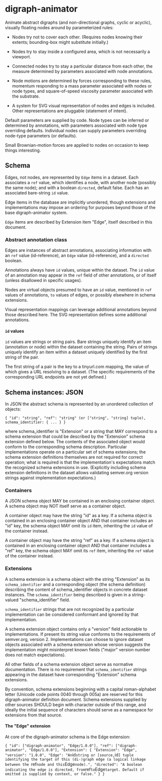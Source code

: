 # digraph-animator

Animate abstract digraphs (and non-directional graphs, cyclic or
acyclic), visually floating nodes around by parameterized rules:

- Nodes try not to cover each other. (Requires nodes knowing their
  extents; bounding-box might substitute initially.)

- Nodes try to stay inside a configured area, which is not necessarily
  a viewport.

- Connected nodes try to stay a particular distance from each other,
  the measure determined by parameters associated with node
  annotations.

- Node motions are determined by forces corresponding to these rules,
  momentum responding to a mass parameter associated with nodes or
  node types, and square-of-speed viscosity parameter associated with
  the substrate.

- A system for SVG visual representation of nodes and edges is
  included. Other representations are pluggable (statement of intent).

Default parameters are supplied by code. Node types can be inferred or
determined by annotations, with parameters associated with node type
overriding defaults. Individual nodes can supply parameters overriding
node-type parameters (or defaults).

Small Brownian-motion forces are applied to nodes on occasion to keep
things interesting.

## Schema

Edges, not nodes, are represented by `Edge` items in a dataset. Each
associates a `ref` value, which identifies a node, with another node
(possibly the same node); and with a boolean `directed`, default
false. Each has an associated bare-string `id` value.

Edge items in the database are implicitly unordered, though extensions
and implementations may impose an ordering for purposes beyond those
of the base digraph-animator system.

`Edge` items are described by Extension item "Edge", itself described
in this document.

### Abstract annotation class

Edges are instances of abstract annotations, associating information
with an `ref` value (id-reference), an `Edge` value (id-reference),
and a `directed` boolean.

Annotations always have `id` values, unique within the dataset. The
`id` value of an annotation may appear in the `ref` field of other
annotations, or of itself (unless disallowed in specific usages).

Nodes are virtual objects presumed to have an `id` value, mentioned in
`ref` values of annotations, `to` values of edges, or possibly
elsewhere in schema extensions.

Visual representation mappings can leverage additional annotations
beyond those described here. The SVG representation defines some
additional annotations.

#### `id` values

`id` values are strings or string pairs. Bare strings uniquely
identify an item (annotation or node) within the dataset containing
the string. Pairs of strings uniquely identify an item within a
dataset uniquely identified by the first string of the pair.

The first string of a pair is the key to a tinyurl.com mapping, the
value of which gives a URL resolving to a dataset. (The specific
requirements of the corresponding URL endpoints are not yet defined.)

## Schema instances: JSON

In JSON the abstract schema is represented by an unordered collection
of objects:

`
{
  "id": "string",
  "ref": "string" (or ["string", "string] tuple),
  schema_identifier: {
    ...
  }
}
`

where schema_identifier is "Extension" or a string that MAY correspond to a
schema extension that could be described by the "Extension" schema extension
defined below. The contents of the associated object would conform to
the corresponding schema description. Particular implementations
operate on a particular set of schema extensions; the schema extension
definitions themselves are not required for correct operation; what is
required is that the implementation's expectations match the
recognized schema extensions in use. (Explicitly including schema
extension definitions in the dataset allows validating semver.org
version strings against implementation expectations.)

### Containers

A JSON schema object MAY be contained in an enclosing container
object. A schema object may NOT itself serve as a container object. 

A container object may have the string "id" as a key. If a schema
object is contained in an enclosing container object AND that
container includes an "id" key, the schema object MAY omit its `id`
item, inheriting the `id` value of the container instead.
    
A container object may have the string "ref" as a key. If a schema
object is contained in an enclosing container object AND that
container includes a "ref" key, the schema object MAY omit its `ref`
item, inheriting the `ref` value of the container instead.

### Extensions

A schema extension is a schema object with the string "Extension" as its
`schema_identifier` and a corresponding object (the schema definition)
describing the content of schema_identifier objects in concrete
dataset instances. The `schema_identifier` being described is given in
a string-valued "schema_identifier" field.

`schema_identifier` strings that are not recognized by a particular
implementation can be considered conformant and ignored by that
implementation.

A schema extension object contains only a "version" field actionable
to implementations. If present its string value conforms to the
requirements of semver.org, version 2. Implementations can choose to
ignore dataset objects associated with a schema extension whose
version suggests the implementation might misinterpret known fields
("major" version number does not match expectations).

All other fields of a schema extension object serve as normative
documentation. There is no requirement that `schema_identifier`
strings appearing in the dataset have corresponding "Extension" schema
extensions.

By convention, schema extensions beginning with a capital
roman-alphabet letter (Unicode code points 0040 through 005a) are
reserved for this digraph-animator definition document. Schema
extensions supplied by other sources SHOULD begin with character
outside of this range, and ideally the initial sequence of characters
should serve as a namespace for extensions from that source.

#### The "Edge" extension

At core of the digraph-animator schema is the Edge extension:

`
{
  "id": ["digraph-animator", "Edge/1.0.0"],
  "ref": ["digraph-animator", "Edge/1.0.0"],
  "Extension": {
    "Extension": "Edge",
    "version": "1.0.0",
    "Edge": "An `id` string or [source, `id`] tuple identifying the target of this (di-)graph edge (a logical linkage between the `ref` node and this `Edge` node).",
    "directed": "A boolean indicating the edge is directed, from `ref` to `Edge` target. Default if omitted is supplied by context, or false."
  }
}
`


